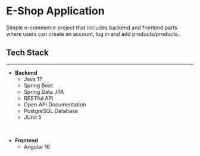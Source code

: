 # **E-Shop Application**

Simple e-commerce project that includes backend and frontend parts where users can create an account, log in and add products/products.

## **Tech Stack**
---
- **Backend**
    - Java 17
    - Spring Boot
    - Spring Data JPA
    - RESTful API
    - Open API Documentation
    - PostgreSQL Database
    - JUnit 5
<br>

- **Frontend**
    - Angular 16
